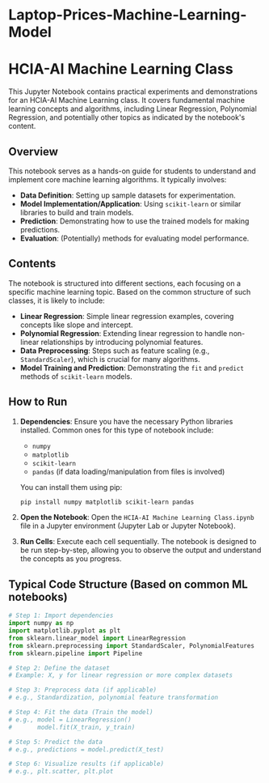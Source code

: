 # Laptop-Prices-Machine-Learning-Model

# HCIA-AI Machine Learning Class

This Jupyter Notebook contains practical experiments and demonstrations for an HCIA-AI Machine Learning class. It covers fundamental machine learning concepts and algorithms, including Linear Regression, Polynomial Regression, and potentially other topics as indicated by the notebook's content.

## Overview

This notebook serves as a hands-on guide for students to understand and implement core machine learning algorithms. It typically involves:

* **Data Definition**: Setting up sample datasets for experimentation.
* **Model Implementation/Application**: Using `scikit-learn` or similar libraries to build and train models.
* **Prediction**: Demonstrating how to use the trained models for making predictions.
* **Evaluation**: (Potentially) methods for evaluating model performance.

## Contents

The notebook is structured into different sections, each focusing on a specific machine learning topic. Based on the common structure of such classes, it is likely to include:

* **Linear Regression**: Simple linear regression examples, covering concepts like slope and intercept.
* **Polynomial Regression**: Extending linear regression to handle non-linear relationships by introducing polynomial features.
* **Data Preprocessing**: Steps such as feature scaling (e.g., `StandardScaler`), which is crucial for many algorithms.
* **Model Training and Prediction**: Demonstrating the `fit` and `predict` methods of `scikit-learn` models.

## How to Run

1.  **Dependencies**: Ensure you have the necessary Python libraries installed. Common ones for this type of notebook include:
    * `numpy`
    * `matplotlib`
    * `scikit-learn`
    * `pandas` (if data loading/manipulation from files is involved)

    You can install them using pip:
    ```bash
    pip install numpy matplotlib scikit-learn pandas
    ```

2.  **Open the Notebook**: Open the `HCIA-AI Machine Learning Class.ipynb` file in a Jupyter environment (Jupyter Lab or Jupyter Notebook).

3.  **Run Cells**: Execute each cell sequentially. The notebook is designed to be run step-by-step, allowing you to observe the output and understand the concepts as you progress.

## Typical Code Structure (Based on common ML notebooks)

```python
# Step 1: Import dependencies
import numpy as np
import matplotlib.pyplot as plt
from sklearn.linear_model import LinearRegression
from sklearn.preprocessing import StandardScaler, PolynomialFeatures
from sklearn.pipeline import Pipeline

# Step 2: Define the dataset
# Example: X, y for linear regression or more complex datasets

# Step 3: Preprocess data (if applicable)
# e.g., Standardization, polynomial feature transformation

# Step 4: Fit the data (Train the model)
# e.g., model = LinearRegression()
#       model.fit(X_train, y_train)

# Step 5: Predict the data
# e.g., predictions = model.predict(X_test)

# Step 6: Visualize results (if applicable)
# e.g., plt.scatter, plt.plot
